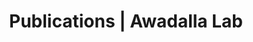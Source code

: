 ---
title: Publications | Awadalla Lab
permalink: /publications/
published: false
isPublic_b: true

publicationType_txt: journal
title_txt: "Mapping copy number variation by population-scale genome sequencing."
pmid_ti: 21293372
publishDate_tdt: "2011-02-03T07:23:33.000Z"
journalTitle_txt: "Nature"
volume_ti: 470
issue_ti: 7332
doi_txt: "10.1038/nature09708"
authors_list: 
  - author_txt: "Mills RE"
  - author_txt: "Walter K"
  - author_txt: "Stewart C"
  - author_txt: "Handsaker RE"
  - author_txt: "Chen K"
  - author_txt: "Alkan C"
  - author_txt: "Abyzov A"
  - author_txt: "Yoon SC"
  - author_txt: "Ye K"
  - author_txt: "Cheetham RK"
  - author_txt: "Chinwalla A"
  - author_txt: "Conrad DF"
  - author_txt: "Fu Y"
  - author_txt: "Grubert F"
  - author_txt: "Hajirasouliha I"
  - author_txt: "Hormozdiari F"
  - author_txt: "Iakoucheva LM"
  - author_txt: "Iqbal Z"
  - author_txt: "Kang S"
  - author_txt: "Kidd JM"
  - author_txt: "Konkel MK"
  - author_txt: "Korn J"
  - author_txt: "Khurana E"
  - author_txt: "Kural D"
  - author_txt: "Lam HY"
  - author_txt: "Leng J"
  - author_txt: "Li R"
  - author_txt: "Li Y"
  - author_txt: "Lin CY"
  - author_txt: "Luo R"
  - author_txt: "Mu XJ"
  - author_txt: "Nemesh J"
  - author_txt: "Peckham HE"
  - author_txt: "Rausch T"
  - author_txt: "Scally A"
  - author_txt: "Shi X"
  - author_txt: "Stromberg MP"
  - author_txt: "Stütz AM"
  - author_txt: "Urban AE"
  - author_txt: "Walker JA"
  - author_txt: "Wu J"
  - author_txt: "Zhang Y"
  - author_txt: "Zhang ZD"
  - author_txt: "Batzer MA"
  - author_txt: "Ding L"
  - author_txt: "Marth GT"
  - author_txt: "McVean G"
  - author_txt: "Sebat J"
  - author_txt: "Snyder M"
  - author_txt: "Wang J"
  - author_txt: "Ye K"
  - author_txt: "Eichler EE"
  - author_txt: "Gerstein MB"
  - author_txt: "Hurles ME"
  - author_txt: "Lee C"
  - author_txt: "McCarroll SA"
  - author_txt: "Korbel JO"
  - author_txt: "1000 Genomes Project."
---